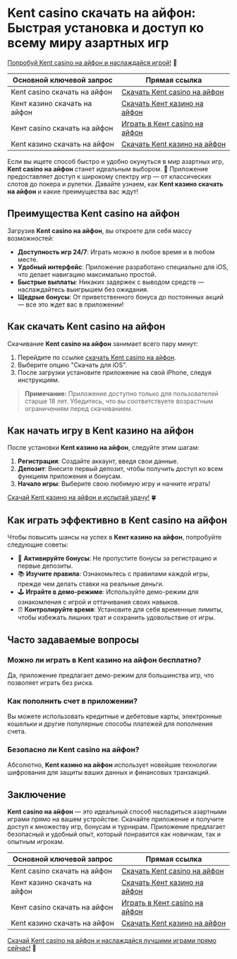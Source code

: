 # Kent casino скачать на айфон: Быстрая установка и доступ ко всему миру азартных игр

[Попробуй Kent casino на айфон и наслаждайся игрой!](https://brandplay.link/tj7BwCb4) 🎰

| Основной ключевой запрос            | Прямая ссылка                                  |
|-------------------------------------|-----------------------------------------------|
| Kent casino скачать на айфон        | [Скачать Kent casino на айфон](https://brandplay.link/tj7BwCb4) |
| Кент казино скачать на айфон        | [Скачать Кент казино на айфон](https://brandplay.link/tj7BwCb4) |
| Кент casino скачать на айфон        | [Играть в Кент casino на айфон](https://brandplay.link/tj7BwCb4) |
| Kent казино скачать на айфон        | [Скачать Kent казино на айфон](https://brandplay.link/tj7BwCb4) |

Если вы ищете способ быстро и удобно окунуться в мир азартных игр, **Kent casino на айфон** станет идеальным выбором. 📱 Приложение предоставляет доступ к широкому спектру игр — от классических слотов до покера и рулетки. Давайте узнаем, как **Kent казино скачать на айфон** и какие преимущества вас ждут!

## Преимущества Kent casino на айфон

Загрузив **Kent casino на айфон**, вы откроете для себя массу возможностей:

- **Доступность игр 24/7**: Играть можно в любое время и в любом месте.
- **Удобный интерфейс**: Приложение разработано специально для iOS, что делает навигацию максимально простой.
- **Быстрые выплаты**: Никаких задержек с выводом средств — наслаждайтесь выигрышем без ожидания.
- **Щедрые бонусы**: От приветственного бонуса до постоянных акций — все это ждет вас в приложении!

## Как скачать Kent casino на айфон

Скачивание **Kent casino на айфон** занимает всего пару минут:

1. Перейдите по ссылке [скачать Kent casino на айфон](https://brandplay.link/tj7BwCb4).
2. Выберите опцию "Скачать для iOS".
3. После загрузки установите приложение на свой iPhone, следуя инструкциям.

> **Примечание:** Приложение доступно только для пользователей старше 18 лет. Убедитесь, что вы соответствуете возрастным ограничениям перед скачиванием.

## Как начать игру в Kent казино на айфон

После установки **Kent казино на айфон**, следуйте этим шагам:

1. **Регистрация**: Создайте аккаунт, введя свои данные.
2. **Депозит**: Внесите первый депозит, чтобы получить доступ ко всем функциям приложения и бонусам.
3. **Начало игры**: Выберите свою любимую игру и начните играть!

[Скачай Kent казино на айфон и испытай удачу!](https://brandplay.link/tj7BwCb4) 🍀

## Как играть эффективно в Kent casino на айфон

Чтобы повысить шансы на успех в **Кент казино на айфон**, попробуйте следующие советы:

- 🎁 **Активируйте бонусы**: Не пропустите бонусы за регистрацию и первые депозиты.
- 📚 **Изучите правила**: Ознакомьтесь с правилами каждой игры, прежде чем делать ставки на реальные деньги.
- 🕹️ **Играйте в демо-режиме**: Используйте демо-режим для ознакомления с игрой и оттачивания своих навыков.
- ⏰ **Контролируйте время**: Установите для себя временные лимиты, чтобы избежать лишних трат и сохранить удовольствие от игры.

## Часто задаваемые вопросы

### Можно ли играть в Kent казино на айфон бесплатно?

Да, приложение предлагает демо-режим для большинства игр, что позволяет играть без риска.

### Как пополнить счет в приложении?

Вы можете использовать кредитные и дебетовые карты, электронные кошельки и другие популярные способы платежей для пополнения счета.

### Безопасно ли Kent casino на айфон?

Абсолютно, **Kent казино на айфон** использует новейшие технологии шифрования для защиты ваших данных и финансовых транзакций.

## Заключение

**Kent casino на айфон** — это идеальный способ насладиться азартными играми прямо на вашем устройстве. Скачайте приложение и получите доступ к множеству игр, бонусам и турнирам. Приложение предлагает безопасный и удобный опыт, который понравится как новичкам, так и опытным игрокам.

| Основной ключевой запрос            | Прямая ссылка                                  |
|-------------------------------------|-----------------------------------------------|
| Kent casino скачать на айфон        | [Скачать Kent casino на айфон](https://brandplay.link/tj7BwCb4) |
| Кент казино скачать на айфон        | [Скачать Кент казино на айфон](https://brandplay.link/tj7BwCb4) |
| Кент casino скачать на айфон        | [Играть в Кент casino на айфон](https://brandplay.link/tj7BwCb4) |
| Kent казино скачать на айфон        | [Скачать Kent казино на айфон](https://brandplay.link/tj7BwCb4) |

[Скачай Kent casino на айфон и наслаждайся лучшими играми прямо сейчас!](https://brandplay.link/tj7BwCb4) 🎉
